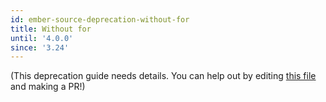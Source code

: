 ```yaml
---
id: ember-source-deprecation-without-for
title: Without for
until: '4.0.0'
since: '3.24'
---
```


(This deprecation guide needs details.
You can help out by editing 
[this file](https://github.com/ember-learn/deprecation-app/blob/main/content/ember/v3/ember-source-deprecation-without-for.md)
and making a PR!)
